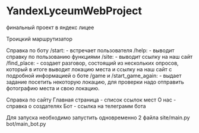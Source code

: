 # YandexLyceumWebProject
финальный проект в яндекс лицее

Троицкий маршрутизатор

Справка по боту
/start: -  встречает пользователя
/help: -  выводит справку по пользованию функциями
/site: -  выводит ссылку на наш сайт
/find_place:  - создает разговор, состоящий из нескольких опросов, который в итоге выводит локацию места и ссылку на наш сайт с подробной информацией о боте
/game и /start_game_again:  - выдает задание посетить некоторую локацию, для проверки надо отправить фотографию места и свою локацию.

Справка по сайту
Главная страница - список ссылок мест
О нас - справка о создателях
Бот - ссылка на телеграмм бота

Для запуска необходимо запустить одновременно 2 файла
site/main.py
bot/main_bot.py
